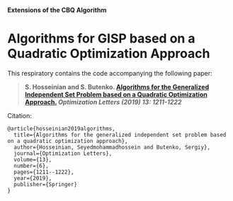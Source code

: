 #### Extensions of the CBQ Algorithm

# Algorithms for GISP based on a Quadratic Optimization Approach

This respiratory contains the code accompanying the following paper:

> **S. Hosseinian and S. Butenko. [Algorithms for the Generalized Independent Set Problem based on a Quadratic Optimization Approach.](https://doi.org/10.1007/s11590-019-01418-9) _Optimization Letters (2019) 13: 1211-1222_**

Citation:

```
@article{hosseinian2019algorithms,
  title={Algorithms for the generalized independent set problem based on a quadratic optimization approach},
  author={Hosseinian, Seyedmohammadhossein and Butenko, Sergiy},
  journal={Optimization Letters},
  volume={13},
  number={6},
  pages={1211--1222},
  year={2019},
  publisher={Springer}
}
```
